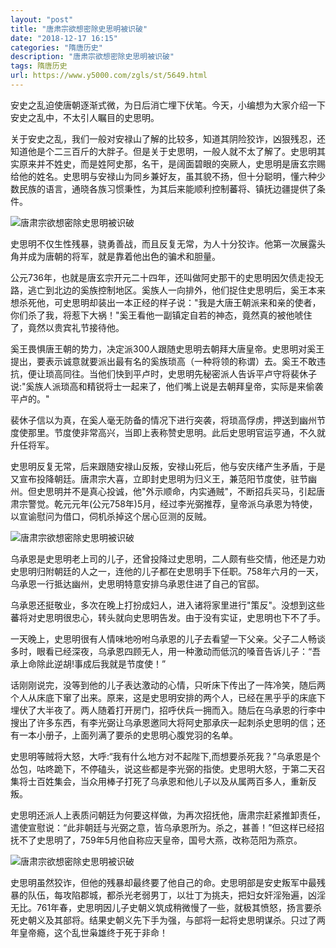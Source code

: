 ```yaml
---
layout: "post"
title: "唐肃宗欲想密除史思明被识破"
date: "2018-12-17 16:15"
categories: "隋唐历史"
description: "唐肃宗欲想密除史思明被识破"
tags: 隋唐历史
url: https://www.y5000.com/zgls/st/5649.html
---
```






安史之乱迫使唐朝逐渐式微，为日后消亡埋下伏笔。今天，小编想为大家介绍一下安史之乱中，不太引人瞩目的史思明。

关于安史之乱，我们一般对安禄山了解的比较多，知道其阴险狡诈，凶狠残忍，还知道他是个二三百斤的大胖子。但是关于史思明，一般人就不太了解了。史思明其实原来并不姓史，而是姓阿史那，名干，是阔面碧眼的突厥人，史思明是唐玄宗赐给他的姓名。史思明与安禄山为同乡兼好友，虽其貌不扬，但十分聪明，懂六种少数民族的语言，通晓各族习惯秉性，为其后来能顺利控制蕃将、镇抚边疆提供了条件。

![唐肃宗欲想密除史思明被识破](/uploads/allimg/161122/6-1611221H233N0.JPG)

史思明不仅生性残暴，骁勇善战，而且反复无常，为人十分狡诈。他第一次展露头角并成为唐朝的将军，就是靠着他出色的骗术和胆量。

公元736年，也就是唐玄宗开元二十四年，还叫做阿史那干的史思明因欠债走投无路，逃亡到北边的奚族控制地区。奚族人一向排外，他们捉住史思明后，奚王本来想杀死他，可史思明却装出一本正经的样子说："我是大唐王朝派来和亲的使者，你们杀了我，将惹下大祸！"奚王看他一副镇定自若的神态，竟然真的被他唬住了，竟然以贵宾礼节接待他。

奚王畏惧唐王朝的势力，决定派300人跟随史思明去朝拜大唐皇帝。史思明对奚王提出，要表示诚意就要派出最有名的奚族琐高（一种将领的称谓）去。奚王不敢违抗，便让琐高同往。当他们快到平卢时，史思明先秘密派人告诉平卢守将裴休子说:"奚族人派琐高和精锐将士一起来了，他们嘴上说是去朝拜皇帝，实际是来偷袭平卢的。"

裴休子信以为真，在奚人毫无防备的情况下进行突袭，将琐高俘虏，押送到幽州节度使那里。节度使非常高兴，当即上表称赞史思明。此后史思明官运亨通，不久就升任将军。

史思明反复无常，后来跟随安禄山反叛，安禄山死后，他与安庆绪产生矛盾，于是又宣布投降朝廷。唐肃宗大喜，立即封史思明为归义王，兼范阳节度使，驻节幽州。但史思明并不是真心投诚，他"外示顺命，内实通贼"，不断招兵买马，引起唐肃宗警觉。乾元元年(公元758年)5月，经过李光弼推荐，皇帝派乌承恩为特使，以宣谕慰问为借口，伺机杀掉这个居心叵测的反贼。

![唐肃宗欲想密除史思明被识破](/uploads/allimg/161122/6-1611221H32c08.JPG)

乌承恩是史思明老上司的儿子，还曾投降过史思明，二人颇有些交情，他还是力劝史思明归附朝廷的人之一，连他的儿子都在史思明手下任职。758年六月的一天，乌承恩一行抵达幽州，史思明特意安排乌承恩住进了自己的官邸。

乌承恩还挺敬业，多次在晚上打扮成妇人，进入诸将家里进行"策反"。没想到这些蕃将对史思明很忠心，转头就向史思明告发。由于没有实证，史思明也下不了手。

一天晚上，史思明很有人情味地吩咐乌承恩的儿子去看望一下父亲。父子二人畅谈多时，眼看已经深夜，乌承恩四顾无人，用一种激动而低沉的嗓音告诉儿子：“吾承上命除此逆胡!事成后我就是节度使！”

话刚刚说完，没等到他的儿子表达激动的心情，只听床下传出了一阵冷笑，随后两个人从床底下窜了出来。原来，这是史思明安排的两个人，已经在黑乎乎的床底下埋伏了大半夜了。两人随着打开房门，招呼伏兵一拥而入。随后在乌承恩的行李中搜出了许多东西，有李光弼让乌承恩邀同大将阿史那承庆一起刺杀史思明的信；还有一本小册子，上面列满了要杀的史思明心腹党羽的名单。

史思明等贼将大怒，大呼:“我有什么地方对不起陛下,而想要杀死我？”乌承恩是个怂包，咕咚跪下，不停磕头，说这些都是李光弼的指使。史思明大怒，于第二天召集将士百姓集会，当众用棒子打死了乌承恩和他儿子以及从属两百多人，重新反叛。

史思明还派人上表质问朝廷为何要这样做，为再次招抚他，唐肃宗赶紧推卸责任，遣使宣慰说：“此非朝廷与光弼之意，皆乌承恩所为。杀之，甚善！”但这样已经招抚不了史思明了，759年5月他自称应天皇帝，国号大燕，改称范阳为燕京。

![唐肃宗欲想密除史思明被识破](/uploads/allimg/161122/6-1611221H433547.JPG)

史思明虽然狡诈，但他的残暴却最终要了他自己的命。史思明部是安史叛军中最残暴的队伍，每攻陷郡城，都杀光老弱男丁，以壮丁为挑夫，把妇女奸淫殆遍，凶淫无比。761年春，史思明因儿子史朝义筑成稍微慢了一些，就极其愤怒，扬言要杀死史朝义及其部将。结果史朝义先下手为强，与部将一起将史思明谋杀。只过了两年皇帝瘾，这个乱世枭雄终于死于非命！
